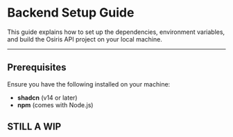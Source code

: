 # Backend Setup Guide

This guide explains how to set up the dependencies, environment variables, and build the Osiris API project on your local machine.

---

## Prerequisites

Ensure you have the following installed on your machine:

- **shadcn** (v14 or later)
- **npm** (comes with Node.js)

## STILL A WIP